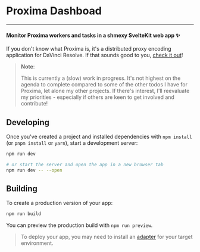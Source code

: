# Proxima Dashboad

---

#### Monitor Proxima workers and tasks in a shmexy SvelteKit web app :sparkles:
If you don't know what Proxima is, it's a distributed proxy encoding application for DaVinci Resolve.
If that sounds good to you, [check it out](https://github.com/in03/proxima)!

> **Note**:
> 
> This is currently a (slow) work in progress. It's not highest on the agenda to complete
> compared to some of the other todos I have for Proxima, let alone my other projects.
> If there's interest, I'll reevaluate my priorities - especially if others are keen to get involved
> and contribute!



## Developing

Once you've created a project and installed dependencies with `npm install` (or `pnpm install` or `yarn`), start a development server:

```bash
npm run dev

# or start the server and open the app in a new browser tab
npm run dev -- --open
```

## Building

To create a production version of your app:

```bash
npm run build
```

You can preview the production build with `npm run preview`.

> To deploy your app, you may need to install an [adapter](https://kit.svelte.dev/docs/adapters) for your target environment.
